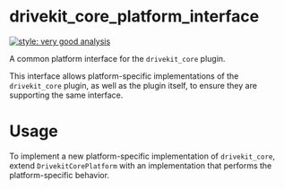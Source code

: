 # drivekit_core_platform_interface

[![style: very good analysis][very_good_analysis_badge]][very_good_analysis_link]

A common platform interface for the `drivekit_core` plugin.

This interface allows platform-specific implementations of the `drivekit_core` plugin, as well as the plugin itself, to ensure they are supporting the same interface.

# Usage

To implement a new platform-specific implementation of `drivekit_core`, extend `DrivekitCorePlatform` with an implementation that performs the platform-specific behavior.

[very_good_analysis_badge]: https://img.shields.io/badge/style-very_good_analysis-B22C89.svg
[very_good_analysis_link]: https://pub.dev/packages/very_good_analysis